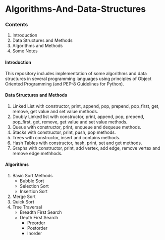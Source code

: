 # Algorithms-And-Data-Structures
### Contents
1. Introduction
2. Data Structures and Methods
3. Algorithms and Methods
4. Some Notes
#### Introduction

This repository includes implementation of some algorithms and data structures in several programming languages using principles of Object Oriented Programming (and PEP-8 Guidelines for Python).

#### Data Structures and Methods
1. Linked List with constructor, print, append, pop, prepend, pop_first, get, remove, get value and set value methods.
2. Doubly Linked list with constructor, print, append, pop, prepend, pop_first, get, remove, get value and set value methods.
3. Queue with constructor, print, enqueue and dequeue methods.
4. Stacks with constructor, print, push, pop methods.
5. Trees with constructor, insert and contains methods.
6. Hash Tables with constructor, hash, print, set and get methods.
7. Graphs with constructor, print, add vertex, add edge, remove vertex and remove edge methhods.

#### Algorithms
1. Basic Sort Methods
   - Bubble Sort
   - Selection Sort
   - Insertion Sort
2. Merge Sort
3. Quick Sort
4. Tree Traversal
   - Breadth First Search
   - Depth First Search
      - Preorder
      - Postorder
      - Inorder


